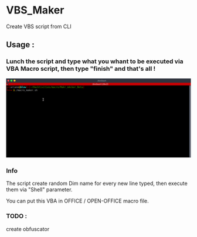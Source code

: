 # VBS_Maker
Create VBS script from CLI


## Usage :

### Lunch the script and type what you whant to be executed via VBA Macro script, then type "finish" and that's all !
![](https://github.com/ArianeBlow/VBS_Maker/blob/main/macro_maker1.gif)



### Info
The script create random Dim name for every new line typed, then execute them via "Shell" parameter.

You can put this VBA in OFFICE / OPEN-OFFICE macro file.

### TODO : 
create obfuscator
